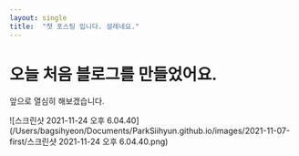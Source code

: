 ```yaml
---
layout: single
title:  "첫 포스팅 입니다. 설레네요."
---
```


# 오늘 처음 블로그를 만들었어요. 

앞으로 열심히 해보겠습니다.



![스크린샷 2021-11-24 오후 6.04.40](/Users/bagsihyeon/Documents/ParkSiihyun.github.io/images/2021-11-07-first/스크린샷 2021-11-24 오후 6.04.40.png)
